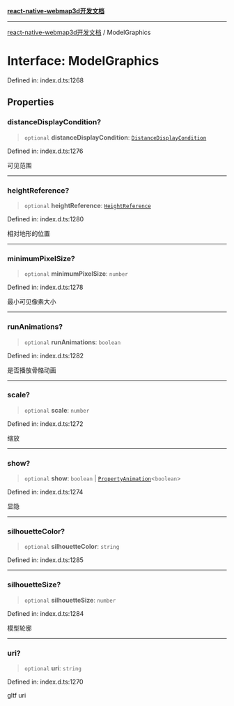 [**react-native-webmap3d开发文档**](../README.md)

***

[react-native-webmap3d开发文档](../globals.md) / ModelGraphics

# Interface: ModelGraphics

Defined in: index.d.ts:1268

## Properties

### distanceDisplayCondition?

> `optional` **distanceDisplayCondition**: [`DistanceDisplayCondition`](DistanceDisplayCondition.md)

Defined in: index.d.ts:1276

可见范围

***

### heightReference?

> `optional` **heightReference**: [`HeightReference`](../enumerations/HeightReference.md)

Defined in: index.d.ts:1280

相对地形的位置

***

### minimumPixelSize?

> `optional` **minimumPixelSize**: `number`

Defined in: index.d.ts:1278

最小可见像素大小

***

### runAnimations?

> `optional` **runAnimations**: `boolean`

Defined in: index.d.ts:1282

是否播放骨骼动画

***

### scale?

> `optional` **scale**: `number`

Defined in: index.d.ts:1272

缩放

***

### show?

> `optional` **show**: `boolean` \| [`PropertyAnimation`](PropertyAnimation.md)\<`boolean`\>

Defined in: index.d.ts:1274

显隐

***

### silhouetteColor?

> `optional` **silhouetteColor**: `string`

Defined in: index.d.ts:1285

***

### silhouetteSize?

> `optional` **silhouetteSize**: `number`

Defined in: index.d.ts:1284

模型轮廓

***

### uri?

> `optional` **uri**: `string`

Defined in: index.d.ts:1270

gltf uri
